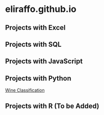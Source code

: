 # eliraffo.github.io

## Projects with Excel

## Projects with SQL

## Projects with JavaScript

## Projects with Python
[Wine Classification](eliraffo.github.io/WineClassification/)

## Projects with R (To be Added)

